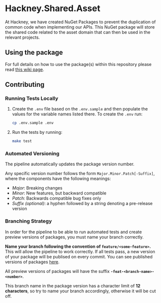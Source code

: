 # Hackney.Shared.Asset
At Hackney, we have created NuGet Packages to prevent the duplication of common code when implementing our APIs.
This NuGet package will store the shared code related to the asset domain that can then be used in the relevant projects.

## Using the package
For full details on how to use the package(s) within this repository please read 
[this wiki page](https://github.com/LBHackney-IT/lbh-core/wiki/Using-the-package(s)-from-the-Hackney.Core-repository).

## Contributing

### Running Tests Locally
1. Create the `.env` file based on the `.env.sample` and then populate the values for the variable names listed there. To create the `.env` run:
    ``` sh
    cp .env.sample .env
    ```
2. Run the tests by running:
    ``` sh
    make test
    ```

### Automated Versioning
The pipeline automatically updates the package version number.

Any specific version number follows the form `Major.Minor.Patch[-Suffix]`, where the components have the following meanings:

* *Major*: Breaking changes
* *Minor*: New features, but backward compatible
* *Patch*: Backwards compatible bug fixes only
* *Suffix (optional)*: a hyphen followed by a string denoting a pre-release version

### Branching Strategy

In order for the pipeline to be able to run automated tests and create preview versions of packages, you must name your branch correctly.

**Name your branch following the convention of `feature/<some-feature>`.** This will allow the pipeline to work correctly. 
If all tests pass, a new version of your package will be publised on every commit. You can see published versions of packages [here](https://github.com/orgs/LBHackney-IT/packages?repo_name=asset-shared).

All preview versions of packages will have the suffix **`-feat-<branch-name>-<number>`**.

This branch name in the package version has a character limit of **12 characters**, so try to name your branch accordingly, otherwise it will be cut off.